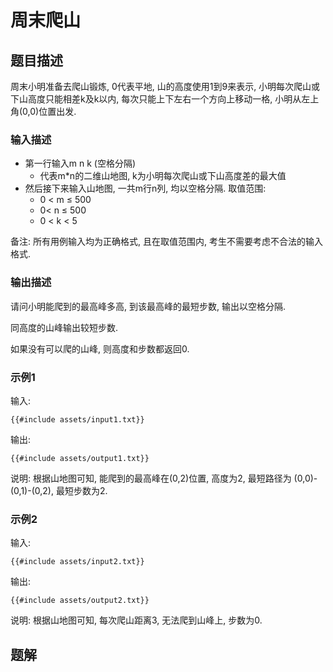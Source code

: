 # 周末爬山

## 题目描述

周末小明准备去爬山锻炼, 0代表平地, 山的高度使用1到9来表示, 小明每次爬山或下山高度只能相差k及k以内, 每次只能上下左右一个方向上移动一格,
小明从左上角(0,0)位置出发.

### 输入描述

- 第一行输入m n k (空格分隔)
    - 代表m*n的二维山地图, k为小明每次爬山或下山高度差的最大值
- 然后接下来输入山地图, 一共m行n列, 均以空格分隔. 取值范围:
    - 0 < m ≤ 500
    - 0< n ≤ 500
    - 0 < k < 5

备注: 所有用例输入均为正确格式, 且在取值范围内, 考生不需要考虑不合法的输入格式.

### 输出描述

请问小明能爬到的最高峰多高, 到该最高峰的最短步数, 输出以空格分隔.

同高度的山峰输出较短步数.

如果没有可以爬的山峰, 则高度和步数都返回0.

### 示例1

输入:

```text
{{#include assets/input1.txt}}
```

输出:

```text
{{#include assets/output1.txt}}
```

说明: 根据山地图可知, 能爬到的最高峰在(0,2)位置, 高度为2, 最短路径为 (0,0)-(0,1)-(0,2), 最短步数为2.

### 示例2

输入:

```text
{{#include assets/input2.txt}}
```

输出:

```text
{{#include assets/output2.txt}}
```

说明: 根据山地图可知, 每次爬山距离3, 无法爬到山峰上, 步数为0.

## 题解